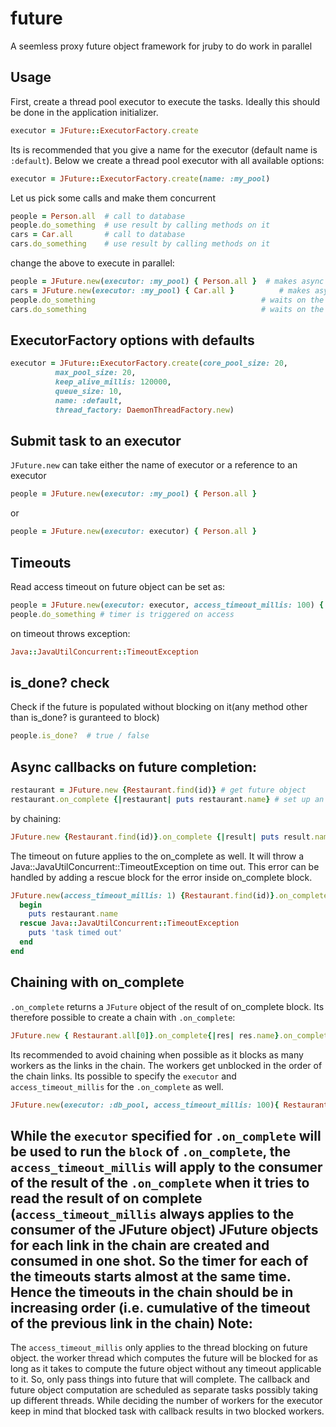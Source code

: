 future
======

A seemless proxy future object framework for jruby to do work in parallel

Usage
-----

First, create a thread pool executor to execute the tasks. Ideally this should be done in the application initializer.
``` ruby
executor = JFuture::ExecutorFactory.create
```

Its is recommended that you give a name for the executor (default name is `:default`). Below we create a thread pool executor with all available options:
``` ruby
executor = JFuture::ExecutorFactory.create(name: :my_pool)
```

Let us pick some calls and make them concurrent
``` ruby
people = Person.all  # call to database
people.do_something  # use result by calling methods on it
cars = Car.all   	 # call to database
cars.do_something    # use result by calling methods on it
```
change the above to execute in parallel:
``` ruby
people = JFuture.new(executor: :my_pool) { Person.all }  # makes async call to database and returns the result as a future object
cars = JFuture.new(executor: :my_pool) { Car.all }  	    # makes async call to database and returns the result as a future object
people.do_something  									# waits on the future object to be popluated and only then is the method call executed
cars.do_something    									# waits on the future object to be popluated and only then is the method call executed
```


ExecutorFactory options with defaults
-------------------------------------
``` ruby
executor = JFuture::ExecutorFactory.create(core_pool_size: 20,
          max_pool_size: 20,
          keep_alive_millis: 120000,
          queue_size: 10,
          name: :default,
          thread_factory: DaemonThreadFactory.new)
```

Submit task to an executor
--------------------------
```JFuture.new``` can take either the name of executor or a reference to an executor
``` ruby
people = JFuture.new(executor: :my_pool) { Person.all }
```
or
``` ruby
people = JFuture.new(executor: executor) { Person.all }
```
Timeouts
--------
Read access timeout on future object can be set as:
``` ruby
people = JFuture.new(executor: executor, access_timeout_millis: 100) { Person.all }
people.do_something # timer is triggered on access
```
on timeout throws exception:
``` ruby
Java::JavaUtilConcurrent::TimeoutException
```
is_done? check
--------------
Check if the future is populated without blocking on it(any method other than is_done? is guranteed to block)
``` ruby
people.is_done?  # true / false
```

Async callbacks on future completion:
-------------------------------------
``` ruby
restaurant = JFuture.new {Restaurant.find(id)} # get future object
restaurant.on_complete {|restaurant| puts restaurant.name} # set up an async callback
```
by chaining:
``` ruby
JFuture.new {Restaurant.find(id)}.on_complete {|result| puts result.name}
```
The timeout on future applies to the on_complete as well. It will throw a Java::JavaUtilConcurrent::TimeoutException on time out. This error can be handled by adding a rescue block for the error inside on_complete block.
``` ruby
JFuture.new(access_timeout_millis: 1) {Restaurant.find(id)}.on_complete do
  begin
    puts restaurant.name
  rescue Java::JavaUtilConcurrent::TimeoutException
    puts 'task timed out'
  end
end
```
Chaining with on_complete
-------------------------
`.on_complete` returns a `JFuture` object of the result of on_complete block. Its therefore possible to create a chain with `.on_complete`:
``` ruby
JFuture.new { Restaurant.all[0]}.on_complete{|res| res.name}.on_complete{|res|  puts res}
```
Its recommended to avoid chaining when possible as it blocks as many workers as the links in the chain. The workers get unblocked in the order of the chain links.
Its possible to specify the `executor` and `access_timeout_millis` for the `.on_complete` as well.
``` ruby
JFuture.new(executor: :db_pool, access_timeout_millis: 100){ Restaurant.all[0]}.on_complete(executor: :default,  access_timeout_millis: 200){|res| res.name}.on_complete{|res|  puts res; puts res}
```
While the `executor` specified for `.on_complete` will be used to run the `block` of `.on_complete`, the `access_timeout_millis` will apply to the consumer of the result of the `.on_complete` when it tries to read the result of on complete (`access_timeout_millis` always applies to the consumer of the JFuture object)
JFuture objects for each link in the chain are created and consumed in one shot. So the timer for each of the timeouts starts almost at the same time. Hence the timeouts in the chain should be in increasing order (i.e. cumulative of the timeout of the previous link in the chain)
Note:
-----
The `access_timeout_millis` only applies to the thread blocking on future object. the worker thread which computes the future will be blocked for as long as it takes to compute the future object without any timeout applicable to it. So, only pass things into future that will complete.
The callback and future object computation are scheduled as separate tasks possibly taking up different threads. While deciding the number of workers for the executor keep in mind that blocked task with callback results in two blocked workers.


